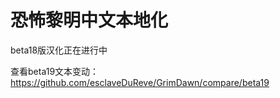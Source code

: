 恐怖黎明中文本地化
===

beta18版汉化正在进行中

查看beta19文本变动：https://github.com/esclaveDuReve/GrimDawn/compare/beta19